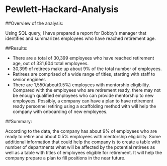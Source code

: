 # Pewlett-Hackard-Analysis

##Overview of the analysis:

Using SQL query, I have prepared a report for Bobby’s manager that identifies and summarizes employees who have reached retirement age. 

##Results:

- There are a total of 30,399 employees who have reached retirement age, out of 331,604 total employees.
- 30,399 of retirees make up about 9% of the total number of employees. 
- Retirees are comprised of a wide range of titles, starting with staff to senior engineer. 
- There are 1,550(about0.5%) employees with mentorship eligibility. Compared with the employees who are retirement ready, there may not be enough qualified employees who can provide mentorship to new employees. Possibly, a company can have a plan to have retirement ready personnel retiring using a scaffolding method with will help the company with onboarding of new employees.



##Summary:

According to the data, the company has about 9% of employees who are ready to retire and about 0.5% employees with mentorship eligibility. Some additional information that could help the company is to create a table with number of departments what will be affected by the potential retirees as well as a table with titles of employees eligible for retirement. It will help the company prepare a plan to fill positions in the near future. 


